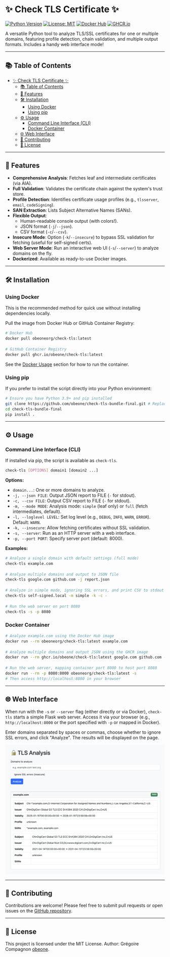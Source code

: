 # ✨ Check TLS Certificate ✨

[![Python Version](https://img.shields.io/badge/python-3.9%2B-blue.svg)](https://www.python.org/)
[![License: MIT](https://img.shields.io/badge/License-MIT-yellow.svg)](https://opensource.org/licenses/MIT) <!-- Assuming MIT, update if different -->
[![Docker Hub](https://img.shields.io/badge/Docker%20Hub-obeoneorg%2Fcheck--tls-blue?logo=docker)](https://hub.docker.com/r/obeoneorg/check-tls)
[![GHCR.io](https://img.shields.io/badge/GHCR.io-obeone%2Fcheck--tls-blue?logo=github)](https://ghcr.io/obeone/check-tls)

A versatile Python tool to analyze TLS/SSL certificates for one or multiple domains, featuring profile detection, chain validation, and multiple output formats. Includes a handy web interface mode!

---

## 📚 Table of Contents

- [✨ Check TLS Certificate ✨](#-check-tls-certificate-)
  - [📚 Table of Contents](#-table-of-contents)
  - [🚀 Features](#-features)
  - [🛠️ Installation](#️-installation)
    - [Using Docker](#using-docker)
    - [Using pip](#using-pip)
  - [⚙️ Usage](#️-usage)
    - [Command Line Interface (CLI)](#command-line-interface-cli)
    - [Docker Container](#docker-container)
  - [🌐 Web Interface](#-web-interface)
  - [🤝 Contributing](#-contributing)
  - [📜 License](#-license)

---

## 🚀 Features

- **Comprehensive Analysis**: Fetches leaf and intermediate certificates (via AIA).
- **Full Validation**: Validates the certificate chain against the system's trust store.
- **Profile Detection**: Identifies certificate usage profiles (e.g., `tlsserver`, `email`, `codeSigning`).
- **SAN Extraction**: Lists Subject Alternative Names (SANs).
- **Flexible Output**:
  - Human-readable console output (with colors!).
  - JSON format (`-j`/`--json`).
  - CSV format (`-c`/`--csv`).
- **Insecure Mode**: Option (`-k`/`--insecure`) to bypass SSL validation for fetching (useful for self-signed certs).
- **Web Server Mode**: Run an interactive web UI (`-s`/`--server`) to analyze domains on the fly.
- **Dockerized**: Available as ready-to-use Docker images.

---

## 🛠️ Installation

### Using Docker

This is the recommended method for quick use without installing dependencies locally.

Pull the image from Docker Hub or GitHub Container Registry:

```bash
# Docker Hub
docker pull obeoneorg/check-tls:latest

# GitHub Container Registry
docker pull ghcr.io/obeone/check-tls:latest
```

See the [Docker Usage](#docker-container) section for how to run the container.

### Using pip

If you prefer to install the script directly into your Python environment:

```bash
# Ensure you have Python 3.9+ and pip installed
git clone https://github.com/obeone/check-tls-bundle-final.git # Replace with your actual repo URL
cd check-tls-bundle-final
pip install .
```

---

## ⚙️ Usage

### Command Line Interface (CLI)

If installed via pip, the script is available as `check-tls`.

```bash
check-tls [OPTIONS] domain1 [domain2 ...]
```

**Options:**

- `domain...`: One or more domains to analyze.
- `-j, --json FILE`: Output JSON report to FILE (`-` for stdout).
- `-c, --csv FILE`: Output CSV report to FILE (`-` for stdout).
- `-m, --mode MODE`: Analysis mode: `simple` (leaf only) or `full` (fetch intermediates, default).
- `-l, --loglevel LEVEL`: Set log level (e.g., `DEBUG`, `INFO`, `WARN`, `ERROR`). Default: `WARN`.
- `-k, --insecure`: Allow fetching certificates without SSL validation.
- `-s, --server`: Run as an HTTP server with a web interface.
- `-p, --port PORT`: Specify server port (default: 8000).

**Examples:**

```bash
# Analyze a single domain with default settings (full mode)
check-tls example.com

# Analyze multiple domains and output to JSON file
check-tls google.com github.com -j report.json

# Analyze in simple mode, ignoring SSL errors, and print CSV to stdout
check-tls self-signed.local -m simple -k -c -

# Run the web server on port 8080
check-tls -s -p 8080
```

### Docker Container

```bash
# Analyze example.com using the Docker Hub image
docker run --rm obeoneorg/check-tls:latest example.com

# Analyze multiple domains and output JSON using the GHCR image
docker run --rm ghcr.io/obeone/check-tls:latest google.com github.com -j -

# Run the web server, mapping container port 8000 to host port 8080
docker run --rm -p 8080:8000 obeoneorg/check-tls:latest -s
# Then access http://localhost:8080 in your browser
```

---

## 🌐 Web Interface

When run with the `-s` or `--server` flag (either directly or via Docker), `check-tls` starts a simple Flask web server. Access it via your browser (e.g., `http://localhost:8000` or the port specified with `-p` or mapped in Docker).

Enter domains separated by spaces or commas, choose whether to ignore SSL errors, and click "Analyze". The results will be displayed on the page.

![Web Interface Screenshot](screenshot.png)

---

## 🤝 Contributing

Contributions are welcome! Please feel free to submit pull requests or open issues on the [GitHub repository](https://github.com/obeone/check-tls-bundle-final). <!-- Replace with your actual repo URL -->

---

## 📜 License

This project is licensed under the MIT License. Author: Grégoire Compagnon [obeone](https://github.com/obeone).
